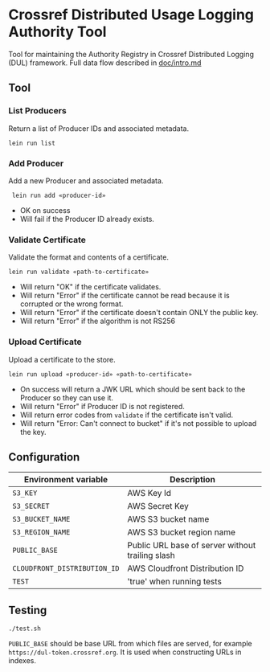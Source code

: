# Crossref Distributed Usage Logging Authority Tool

Tool for maintaining the Authority Registry in Crossref Distributed Logging (DUL) framework. Full data flow described in [doc/intro.md](doc/intro.md)

## Tool
 
### List Producers
 
Return a list of Producer IDs and associated metadata.
 
    lein run list
 
### Add Producer
 
Add a new Producer and associated metadata.
 
     lein run add «producer-id»

 - OK on success
 - Will fail if the Producer ID already exists.
 
### Validate Certificate
 
Validate the format and contents of a certificate.

    lein run validate «path-to-certificate»
    
 - Will return "OK" if the certificate validates.
 - Will return "Error" if the certificate cannot be read because it is corrupted or the wrong format.
 - Will return "Error" if the certificate doesn't contain ONLY the public key.
 - Will return "Error" if the algorithm is not RS256 
 
### Upload Certificate
 
Upload a certificate to the store.

    lein run upload «producer-id» «path-to-certificate»

 - On success will return a JWK URL which should be sent back to the Producer so they can use it.
 - Will return "Error" if Producer ID is not registered.
 - Will return error codes from `validate` if the certificate isn't valid.
 - Will return "Error: Can't connect to bucket" if it's not possible to upload the key.


## Configuration

| Environment variable         | Description                                      |
|------------------------------|--------------------------------------------------|
| `S3_KEY`                     | AWS Key Id                                       |
| `S3_SECRET`                  | AWS Secret Key                                   |
| `S3_BUCKET_NAME`             | AWS S3 bucket name                               |
| `S3_REGION_NAME`             | AWS S3 bucket region name                        |
| `PUBLIC_BASE`                | Public URL base of server without trailing slash |
| `CLOUDFRONT_DISTRIBUTION_ID` | AWS Cloudfront Distribution ID                   |
| `TEST`                       | 'true' when running tests                        |

## Testing 

    ./test.sh


`PUBLIC_BASE` should be base URL from which files are served, for example `https://dul-token.crossref.org`. It is used when constructing URLs in indexes.
